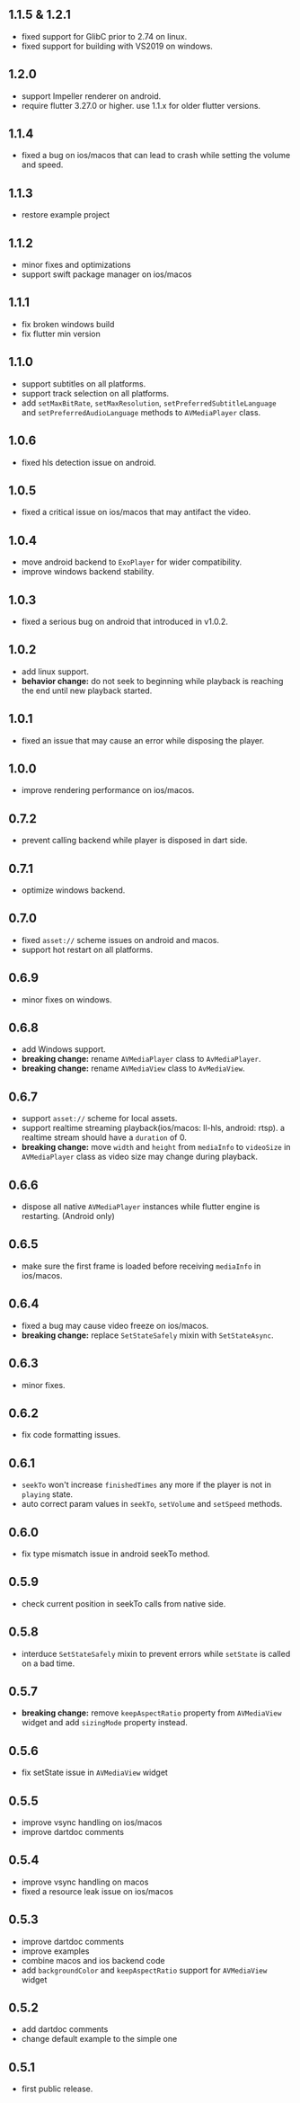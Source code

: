 ## 1.1.5 & 1.2.1
- fixed support for GlibC prior to 2.74 on linux.
- fixed support for building with VS2019 on windows.

## 1.2.0
- support Impeller renderer on android.
- require flutter 3.27.0 or higher. use 1.1.x for older flutter versions.

## 1.1.4
- fixed a bug on ios/macos that can lead to crash while setting the volume and speed.

## 1.1.3
- restore example project

## 1.1.2
- minor fixes and optimizations
- support swift package manager on ios/macos

## 1.1.1
- fix broken windows build
- fix flutter min version

## 1.1.0
- support subtitles on all platforms.
- support track selection on all platforms.
- add `setMaxBitRate`, `setMaxResolution`, `setPreferredSubtitleLanguage` and `setPreferredAudioLanguage` methods to `AVMediaPlayer` class.

## 1.0.6
- fixed hls detection issue on android.

## 1.0.5
- fixed a critical issue on ios/macos that may antifact the video.

## 1.0.4
- move android backend to `ExoPlayer` for wider compatibility.
- improve windows backend stability.

## 1.0.3
- fixed a serious bug on android that introduced in v1.0.2.

## 1.0.2
- add linux support.
- **behavior change:** do not seek to beginning while playback is reaching the end until new playback started.

## 1.0.1
- fixed an issue that may cause an error while disposing the player.

## 1.0.0

- improve rendering performance on ios/macos.

## 0.7.2
- prevent calling backend while player is disposed in dart side.

## 0.7.1
- optimize windows backend.

## 0.7.0
- fixed `asset://` scheme issues on android and macos.
- support hot restart on all platforms.

## 0.6.9
- minor fixes on windows.

## 0.6.8
- add Windows support.
- **breaking change:** rename `AVMediaPlayer` class to `AvMediaPlayer`.
- **breaking change:** rename `AVMediaView` class to `AvMediaView`.

## 0.6.7
- support `asset://` scheme for local assets.
- support realtime streaming playback(ios/macos: ll-hls, android: rtsp). a realtime stream should have a `duration` of 0.
- **breaking change:** move `width` and `height` from `mediaInfo` to `videoSize` in `AVMediaPlayer` class as video size may change during playback.

## 0.6.6
- dispose all native `AVMediaPlayer` instances while flutter engine is restarting. (Android only)

## 0.6.5
- make sure the first frame is loaded before receiving `mediaInfo` in ios/macos.

## 0.6.4
- fixed a bug may cause video freeze on ios/macos.
- **breaking change:** replace `SetStateSafely` mixin with `SetStateAsync`.

## 0.6.3
- minor fixes.

## 0.6.2
- fix code formatting issues.

## 0.6.1
- `seekTo` won't increase `finishedTimes` any more if the player is not in `playing` state.
- auto correct param values in `seekTo`, `setVolume` and `setSpeed` methods.

## 0.6.0
- fix type mismatch issue in android seekTo method.

## 0.5.9
- check current position in seekTo calls from native side.

## 0.5.8
- interduce `SetStateSafely` mixin to prevent errors while `setState` is called on a bad time.

## 0.5.7
- **breaking change:** remove `keepAspectRatio` property from `AVMediaView` widget and add `sizingMode` property instead.

## 0.5.6
- fix setState issue in `AVMediaView` widget

## 0.5.5
- improve vsync handling on ios/macos
- improve dartdoc comments

## 0.5.4
- improve vsync handling on macos
- fixed a resource leak issue on ios/macos

## 0.5.3
- improve dartdoc comments
- improve examples
- combine macos and ios backend code
- add `backgroundColor` and `keepAspectRatio` support for `AVMediaView` widget

## 0.5.2
- add dartdoc comments
- change default example to the simple one

## 0.5.1
- first public release.
